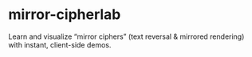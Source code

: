 # mirror-cipherlab
Learn and visualize “mirror ciphers” (text reversal &amp; mirrored rendering) with instant, client-side demos.
